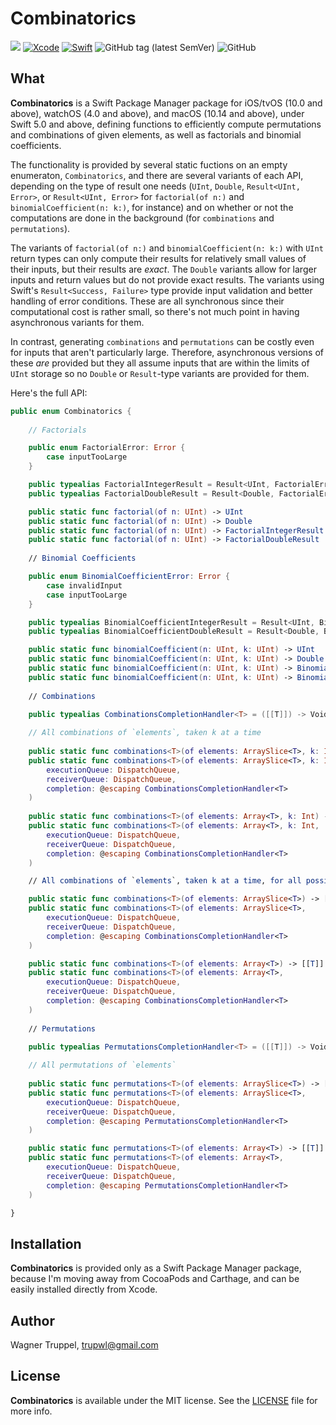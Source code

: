 # Combinatorics
![](https://img.shields.io/badge/platforms-iOS%2010%20%7C%20tvOS%2010%20%7C%20watchOS%204%20%7C%20macOS%2010.14-red)
[![Xcode](https://img.shields.io/badge/Xcode-11-blueviolet.svg)](https://developer.apple.com/xcode)
[![Swift](https://img.shields.io/badge/Swift-5.0-orange.svg)](https://swift.org)
![GitHub tag (latest SemVer)](https://img.shields.io/github/v/tag/wltrup/Combinatorics)
![GitHub](https://img.shields.io/github/license/wltrup/Combinatorics)

## What

**Combinatorics** is a Swift Package Manager package for iOS/tvOS (10.0 and above), watchOS (4.0 and above), and macOS (10.14 and above), under Swift 5.0 and above,  defining functions to efficiently compute permutations and combinations of given elements, as well as factorials and binomial coefficients.

The functionality is provided by several static fuctions on an empty enumeraton, `Combinatorics`, and there are several variants of each API, depending on the type of result one needs (`UInt`, `Double`, `Result<UInt, Error>`, or `Result<UInt, Error>` for `factorial(of n:)` and `binomialCoefficient(n: k:)`, for instance) and on whether or not the computations are done in the background (for `combinations` and `permutations`).

The variants of `factorial(of n:)` and `binomialCoefficient(n: k:)` with `UInt` return types can only compute their results for relatively small values of their inputs, but their results are *exact*. The `Double` variants allow for larger inputs and return values but do not provide exact results. The variants using Swift's `Result<Success, Failure>` type provide input validation and better handling of error conditions. These are all synchronous since their computational cost is rather small, so there's not much point in having asynchronous variants for them.

In contrast, generating `combinations` and `permutations` can be costly even for inputs that aren't particularly large. Therefore, asynchronous versions of these *are* provided but they all assume inputs that are within the limits of `UInt` storage so  no `Double` or `Result`-type variants are provided for them.

Here's the full API:
```swift
public enum Combinatorics {
    
    // Factorials

    public enum FactorialError: Error {
        case inputTooLarge
    }

    public typealias FactorialIntegerResult = Result<UInt, FactorialError>
    public typealias FactorialDoubleResult = Result<Double, FactorialError>

    public static func factorial(of n: UInt) -> UInt
    public static func factorial(of n: UInt) -> Double
    public static func factorial(of n: UInt) -> FactorialIntegerResult
    public static func factorial(of n: UInt) -> FactorialDoubleResult
    
    // Binomial Coefficients

    public enum BinomialCoefficientError: Error {
        case invalidInput
        case inputTooLarge
    }

    public typealias BinomialCoefficientIntegerResult = Result<UInt, BinomialCoefficientError>
    public typealias BinomialCoefficientDoubleResult = Result<Double, BinomialCoefficientError>

    public static func binomialCoefficient(n: UInt, k: UInt) -> UInt 
    public static func binomialCoefficient(n: UInt, k: UInt) -> Double 
    public static func binomialCoefficient(n: UInt, k: UInt) -> BinomialCoefficientIntegerResult 
    public static func binomialCoefficient(n: UInt, k: UInt) -> BinomialCoefficientDoubleResult 
    
    // Combinations
    
    public typealias CombinationsCompletionHandler<T> = ([[T]]) -> Void

    // All combinations of `elements`, taken k at a time
    
    public static func combinations<T>(of elements: ArraySlice<T>, k: Int) -> [[T]] 
    public static func combinations<T>(of elements: ArraySlice<T>, k: Int,
        executionQueue: DispatchQueue,
        receiverQueue: DispatchQueue,
        completion: @escaping CombinationsCompletionHandler<T>
    )
    
    public static func combinations<T>(of elements: Array<T>, k: Int) -> [[T]] 
    public static func combinations<T>(of elements: Array<T>, k: Int,
        executionQueue: DispatchQueue,
        receiverQueue: DispatchQueue,
        completion: @escaping CombinationsCompletionHandler<T>
    ) 

    // All combinations of `elements`, taken k at a time, for all possible values of k

    public static func combinations<T>(of elements: ArraySlice<T>) -> [[T]] 
    public static func combinations<T>(of elements: ArraySlice<T>,
        executionQueue: DispatchQueue,
        receiverQueue: DispatchQueue,
        completion: @escaping CombinationsCompletionHandler<T>
    ) 

    public static func combinations<T>(of elements: Array<T>) -> [[T]] 
    public static func combinations<T>(of elements: Array<T>,
        executionQueue: DispatchQueue,
        receiverQueue: DispatchQueue,
        completion: @escaping CombinationsCompletionHandler<T>
    )
    
    // Permutations

    public typealias PermutationsCompletionHandler<T> = ([[T]]) -> Void
    
    // All permutations of `elements`
    
    public static func permutations<T>(of elements: ArraySlice<T>) -> [[T]] 
    public static func permutations<T>(of elements: ArraySlice<T>,
        executionQueue: DispatchQueue,
        receiverQueue: DispatchQueue,
        completion: @escaping PermutationsCompletionHandler<T>
    ) 

    public static func permutations<T>(of elements: Array<T>) -> [[T]] 
    public static func permutations<T>(of elements: Array<T>,
        executionQueue: DispatchQueue,
        receiverQueue: DispatchQueue,
        completion: @escaping PermutationsCompletionHandler<T>
    ) 

}
```

## Installation

**Combinatorics** is provided only as a Swift Package Manager package, because I'm moving away from CocoaPods and Carthage, and can be easily installed directly from Xcode.

## Author

Wagner Truppel, trupwl@gmail.com

## License

**Combinatorics** is available under the MIT license. See the [LICENSE](./LICENSE) file for more info.
